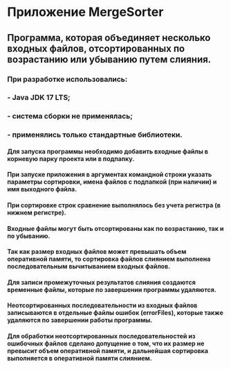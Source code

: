 # Приложение MergeSorter
## Программа, которая объединяет несколько входных файлов, отсортированных по возрастанию или убыванию путем слияния.
### При разработке использовались:
### - Java JDK 17 LTS;
### - система сборки не применялась;
### - применялись только стандартные библиотеки.
#### Для запуска программы необходимо добавить входные файлы в корневую парку проекта или в подпапку.
#### При запуске приложения в аргументах командной строки указать параметры сортировки, имена файлов с подпапкой (при наличии) и имя выходного файла.
#### При сортировке строк сравнение выполнялось без учета регистра (в нижнем регистре).
#### Входные файлы могут быть отсортированы как по возрастанию, так и по убыванию.
#### Так как размер входных файлов может превышать объем оперативной памяти, то сортировка файлов слиянием выполнена последовательным вычитыванием входных файлов.
#### Для записи промежуточных результатов слияния создаются временные файлы, которые по завершении программы удаляются.
#### Неотсортированных последовательности из входных файлов записываются в отдельные файлы ошибок (errorFiles), которые также удаляются по завершении работы программы.
#### Для обработки неотсортированных последовательностей из ошибочных файлов сделано допущение о том, что их размер не превысит объем оперативной памяти, и дальнейшая сортировка выполняется в оперативной памяти слиянием.

